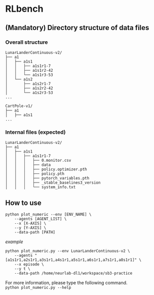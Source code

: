 # RLbench

## (Mandatory) Directory structure of data files
### Overall structure
```
LunarLanderContinuous-v2/
├── a1
│   ├── a1s1
│   │   ├── a1s1r1-7
│   │   ├── a1s1r2-42
│   │   └── a1s1r3-53
│   └── a1s2
│       ├── a1s2r1-7
│       ├── a1s2r2-42
│       └── a1s2r3-53
...

CartPole-v1/
├── a1
│   ├── a1s1
...
```

### Internal files (expected)
```
LunarLanderContinuous-v2/
├── a1
│   ├── a1s1
│   │   ├── a1s1r1-7
│   │   │   ├── 0.monitor.csv
│   │   │   ├── data
│   │   │   ├── policy.optimizer.pth
│   │   │   ├── policy.pth
│   │   │   ├── pytorch_variables.pth
│   │   │   ├── _stable_baselines3_version
│   │   │   └── system_info.txt
```

## How to use
```
python plot_numeric --env [ENV_NAME] \
    --agents [AGENT_LIST] \ 
    --x [X-AXIS] \
    --y [Y-AXIS] \
    --data-path [PATH]
```

*example*

```
python plot_numeric.py --env LunarLanderContinuous-v2 \
    --agents "[a1s1r1,a2s1r1,a3s1r1,a4s1r1,a5s1r1,a6s1r1,a7s1r1,a8s1r1]" \
    --x episode \
    --y t \
    --data-path /home/neurlab-dl1/workspace/sb3-practice
```

For more information, please type the following command.  
`python plot_numeric.py --help`
